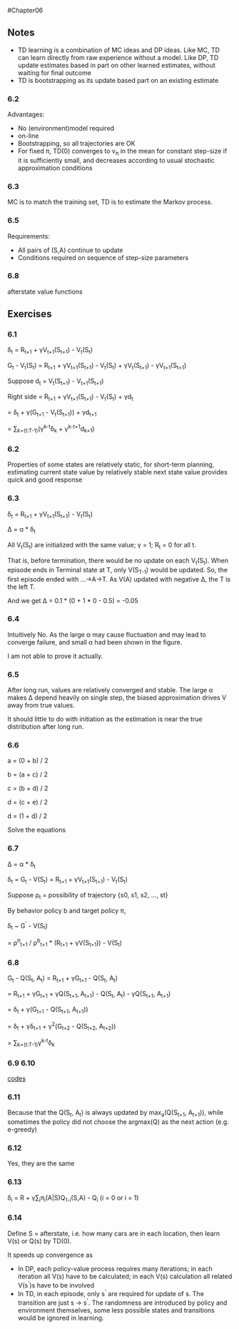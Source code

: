 #Chapter06
## Notes
* TD learning is a combination of MC ideas and DP ideas. Like MC, TD can learn directly from raw experience without a model.
Like DP, TD update estimates based in part on other learned estimates, without waiting for final outcome
* TD is bootstrapping as its update based part on an existing estimate    
### 6.2
Advantages:
* No (environment)model required
* on-line
* Bootstrapping, so all trajectories are OK
* For fixed π, TD(0) converges to v<sub>π</sub> in the mean for constant step-size if it is sufficiently small, and decreases according to usual stochastic approximation conditions
### 6.3
MC is to match the training set, TD is to estimate the Markov process.
### 6.5
Requirements:
* All pairs of (S,A) continue to update
* Conditions required on sequence of step-size parameters
### 6.8
afterstate value functions
## Exercises
### 6.1
δ<sub>t</sub> = R<sub>t+1</sub> + γV<sub>t+1</sub>(S<sub>t+1</sub>) - V<sub>t</sub>(S<sub>t</sub>)

G<sub>t</sub> - V<sub>t</sub>(S<sub>t</sub>) = R<sub>t+1</sub> + γV<sub>t+1</sub>(S<sub>t+1</sub>) - V<sub>t</sub>(S<sub>t</sub>) 
    + γV<sub>t</sub>(S<sub>t+1</sub>) - γV<sub>t+1</sub>(S<sub>t+1</sub>)

Suppose d<sub>t</sub> = V<sub>t</sub>(S<sub>t+1</sub>) - V<sub>t+1</sub>(S<sub>t+1</sub>)

Right side = R<sub>t+1</sub> + γV<sub>t+1</sub>(S<sub>t+1</sub>) - V<sub>t</sub>(S<sub>t</sub>) + γd<sub>t</sub>

= δ<sub>t</sub> + γ(G<sub>t+1</sub> - V<sub>t</sub>(S<sub>t+1</sub>)) + γd<sub>t+1</sub>

= ∑<sub>k=(t:T-1)</sub>(γ<sup>k-t</sup>δ<sub>k</sub> + γ<sup>k-t+1</sup>d<sub>k+1</sub>)
### 6.2
Properties of some states are relatively static, for short-term planning, estimating current state value by relatively stable next state value 
provides quick and good response
### 6.3
δ<sub>t</sub> = R<sub>t+1</sub> + γV<sub>t+1</sub>(S<sub>t+1</sub>) - V<sub>t</sub>(S<sub>t</sub>)

Δ = α * δ<sub>t</sub>

All V<sub>t</sub>(S<sub>t</sub>) are initialized with the same value; γ = 1; R<sub>t</sub> = 0 for all t.

That is, before termination, there would be no update on each V<sub>t</sub>(S<sub>t</sub>). 
When episode ends in Terminal state at T, only V(S<sub>T-1</sub>) would be updated. 
So, the first episode ended with ...->A->T. As V(A) updated with negative Δ, the T is the left T.

And we get Δ = 0.1 * (0 + 1 * 0 - 0.5) = -0.05
### 6.4
Intuitively No. As the large α may cause fluctuation and may lead to converge failure, and small α had been shown in the figure.

I am not able to prove it actually.
### 6.5
After long run, values are relatively converged and stable. The large α makes Δ depend heavily on single step,
the biased approximation drives V away from true values. 

It should little to do with initiation as the estimation is near the true distribution after long run.
### 6.6
a = (0 + b) / 2

b = (a + c) / 2

c = (b + d) / 2

d = (c + e) / 2

d = (1 + d) / 2

Solve the equations
### 6.7
Δ = α * δ<sub>t</sub>

δ<sub>t</sub> = G<sub>t</sub> - V(S<sub>t</sub>) = R<sub>t+1</sub> + γV<sub>t+1</sub>(S<sub>t+1</sub>) - V<sub>t</sub>(S<sub>t</sub>)

Suppose ρ<sub>t</sub> = possibility of trajectory {s0, s1, s2, ..., st}

By behavior policy b and target policy π, 

δ<sub>t</sub>  ~ G<sup>'</sup> - V(S<sub>t</sub>)

= ρ<sup>π</sup><sub>t+1</sub> / ρ<sup>b</sup><sub>t+1</sub> * (R<sub>t+1</sub> + γV(S<sub>t+1</sub>)) - V(S<sub>t</sub>)
### 6.8
G<sub>t</sub> - Q(S<sub>t</sub>, A<sub>t</sub>) = R<sub>t+1</sub> + γG<sub>t+1</sub> - Q(S<sub>t</sub>, A<sub>t</sub>) 

= R<sub>t+1</sub> + γG<sub>t+1</sub> + γQ(S<sub>t+1</sub>, A<sub>t+1</sub>) - Q(S<sub>t</sub>, A<sub>t</sub>) - γQ(S<sub>t+1</sub>, A<sub>t+1</sub>)

= δ<sub>t</sub> + γ(G<sub>t+1</sub> - Q(S<sub>t+1</sub>, A<sub>t+1</sub>))

= δ<sub>t</sub> + γδ<sub>t+1</sub> + γ<sup>2</sup>(G<sub>t+2</sub> - Q(S<sub>t+2</sub>, A<sub>t+2</sub>))

= ∑<sub>k=(t:T-1)</sub>γ<sup>k-t</sup>δ<sub>k</sub>
### 6.9 6.10
[codes](./codes/ch6)
### 6.11
Because that the Q(S<sub>t</sub>, A<sub>t</sub>) is always updated by max<sub>a</sub>(Q(S<sub>t+1</sub>, A<sub>t+1</sub>)),
while sometimes the policy did not choose the argmax(Q) as the next action (e.g. e-greedy)
### 6.12
Yes, they are the same
### 6.13
δ<sub>i</sub> = R + γ∑<sub>i</sub>π<sub>i</sub>(A|S)Q<sub>1-i</sub>(S,A) - Q<sub>i</sub>  (i = 0 or i = 1)
### 6.14
Define S = afterstate, i.e. how many cars are in each location, 
then learn V(s) or Q(s) by TD(0).

It speeds up convergence as 
* In DP, each policy-value process requires many iterations; in each iteration all V(s) have to be calculated; in each V(s) calculation all related V(s<sup>'</sup>)s have to be involved
* In TD, in each episode, only s<sup>'</sup> are required for update of s. The transition are just s -> s<sup>'</sup>. The randomness are introduced by policy and environment themselves, some less possible states and transitions would be ignored in learning.